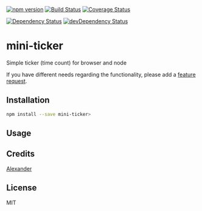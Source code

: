 [![npm version](https://badge.fury.io/js/mini-ticker.svg)](http://badge.fury.io/js/mini-ticker)
[![Build Status](https://travis-ci.org/alykoshin/mini-ticker.svg)](https://travis-ci.org/alykoshin/mini-ticker)
[![Coverage Status](http://coveralls.io/repos/alykoshin/mini-ticker/badge.svg?branch=master&service=github)](http://coveralls.io/github/alykoshin/mini-ticker?branch=master)

[![Dependency Status](https://david-dm.org/alykoshin/mini-ticker>/status.svg)](https://david-dm.org/alykoshin/mini-ticker#info=dependencies)
[![devDependency Status](https://david-dm.org/alykoshin/mini-ticker/dev-status.svg)](https://david-dm.org/alykoshin/mini-ticker#info=devDependencies)

# mini-ticker

Simple ticker (time count) for browser and node


If you have different needs regarding the functionality, please add a [feature request](https://github.com/alykoshin/mini-ticker/issues).

## Installation

```sh
npm install --save mini-ticker>
```

## Usage

## Credits
[Alexander](https://github.com/alykoshin/)

## License

MIT
